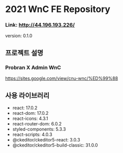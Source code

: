 # 2021 WnC FE Repository
### **Link: http://44.196.193.226/**

version: 0.1.0

## 프로젝트 설명
### Probran X Admin WnC
https://sites.google.com/view/cnu-wnc/%ED%99%88


## 사용 라이브러리
- react: 17.0.2
- react-dom: 17.0.2
- react-icons: 4.3.1
- react-router-dom: 6.0.2
- styled-components: 5.3.3
- react-scripts: 4.0.3
- @ckeditor/ckeditor5-react: 3.0.3
- @ckeditor/ckeditor5-build-classic: 31.0.0
